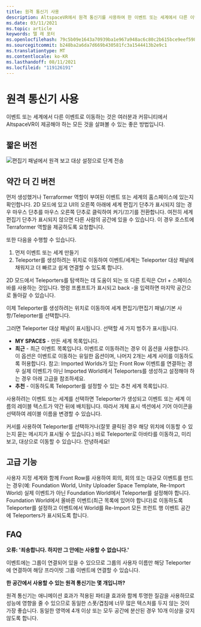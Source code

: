 ```yaml
---
title: 원격 통신기 사용
description: AltspaceVR에서 원격 통신기를 사용하여 한 이벤트 또는 세계에서 다른 이벤트 또는 세계로 이동하는 방법을 알아봅니다.
ms.date: 03/11/2021
ms.topic: article
keywords: 텔 레 포터
ms.openlocfilehash: 79c5b09e1643a70939ba1e967a948ac6c80c2b615bce9eef598d0e07b7722ea3
ms.sourcegitcommit: b248ba2a6da7d669b430581fc3a1544413b2e9c1
ms.translationtype: MT
ms.contentlocale: ko-KR
ms.lasthandoff: 08/11/2021
ms.locfileid: "119126191"
---
```

# <a name="using-the-teleporter"></a>원격 통신기 사용

이벤트 또는 세계에서 다른 이벤트로 이동하는 것은 여러분과 커뮤니티에서 AltspaceVR이 제공해야 하는 모든 것을 살펴볼 수 있는 좋은 방법입니다.

## <a name="the-short-version"></a>짧은 버전

![편집기 패널에서 원격 보고 대상 설정으로 단계 전송](images/teleporter.png)

## <a name="the-slightly-longer-version"></a>약간 더 긴 버전

먼저 생성했거나 Terraformer 역할이 부여된 이벤트 또는 세계의 홈스페이스에 있는지 확인합니다. 2D 모드에 있고 UI의 오른쪽 아래에 세계 편집기 단추가 표시되지 않는 경우 마우스 단추를 마우스 오른쪽 단추로 클릭하여 켜기/끄기를 전환합니다. 여전히 세계 편집기 단추가 표시되지 않으면 다른 사람의 공간에 있을 수 있습니다. 이 경우 호스트에 Terraformer 역할을 제공하도록 요청합니다.

또한 다음을 수행할 수 있습니다. 
1. 먼저 이벤트 또는 세계 만들기
2. Teleporter를 생성하려는 위치로 이동하여 이벤트/세계는 Teleporter 대상 패널에 채워지고 더 빠르고 쉽게 연결할 수 있도록 합니다.

2D 모드에서 Teleporters를 탐색하는 데 도움이 되는 또 다른 트릭은 Ctrl + 스페이스바를 사용하는 것입니다. 명령 프롬프트가 표시되고 back -을 입력하면 마지막 공간으로 돌아갈 수 있습니다. 

이제 Teleporter를 생성하려는 위치로 이동하여 세계 편집기/편집기 패널/기본 사항/Teleporter를 선택합니다.

그러면 Teleporter 대상 패널이 표시됩니다. 선택할 세 가지 범주가 표시됩니다.

* **MY SPACES** - 만든 세계 목록입니다.
* **최근** - 최근 이벤트 목록입니다. 이벤트로 이동하려는 경우 이 옵션을 사용합니다. 이 옵션은 이벤트로 이동하는 유일한 옵션이며, 나머지 2개는 세계 사이를 이동하도록 허용합니다. 참고: Imported Worlds가 있는 Front Row 이벤트를 연결하는 경우 실제 이벤트가 아닌 Imported World에서 Teleporters를 생성하고 설정해야 하는 경우 아래 고급을 참조하세요.
* **추천** - 이동하도록 Teleporter를 설정할 수 있는 추천 세계 목록입니다.

사용하려는 이벤트 또는 세계를 선택하면 Teleporter가 생성되고 이벤트 또는 세계 이름의 레이블 텍스트가 약간 뒤에 배치됩니다. 따라서 개체 표시 섹션에서 기어 아이콘을 선택하여 레이블 이름을 변경할 수 있습니다.

커서를 사용하여 Teleporter를 선택하거나(잘못 클릭된 경우 해당 위치에 이동할 수 있는지 묻는 메시지가 표시될 수 있습니다.) 바로 Teleporter로 아바타를 이동하고, 미리 보고, 대상으로 이동할 수 있습니다. 안녕하세요!

## <a name="advanced-features"></a>고급 기능

사용자 지정 세계와 함께 Front Row를 사용하여 회의, 회의 또는 대규모 이벤트를 만드는 경우(예: Foundation World, Unity Uploader Space Template, Re-Import World) 실제 이벤트가 아닌 Foundation World에서 Teleporter를 설정해야 합니다. Foundation World에서 올바른 이벤트(최근 목록에 있어야 합니다)로 이동하도록 Teleporter를 설정하고 이벤트에서 World를 Re-Import 모든 프런트 행 이벤트 공간에 Teleporters가 표시되도록 합니다.

## <a name="faqs"></a>FAQ

**오류: '죄송합니다. 하지만 그 안에는 사용할 수 없습니다.'**

이벤트에는 그룹이 연결되어 있을 수 있으므로 그룹의 사용자 이름만 해당 Teleporter에 연결하여 해당 프라이빗 그룹 이벤트에 연결할 수 있습니다.

**한 공간에서 사용할 수 있는 원격 통신기는 몇 개입니까?**

원격 통신기는 애니메이션 효과가 적용된 파티클 효과와 함께 투명한 질감을 사용하므로 성능에 영향을 줄 수 있으므로 동일한 스폿/겹침에 너무 많은 텍스처를 두지 않는 것이 가장 좋습니다. 동일한 영역에 4개 이상 또는 모두 공간에 분산된 경우 10개 이상을 갖지 않도록 합니다.